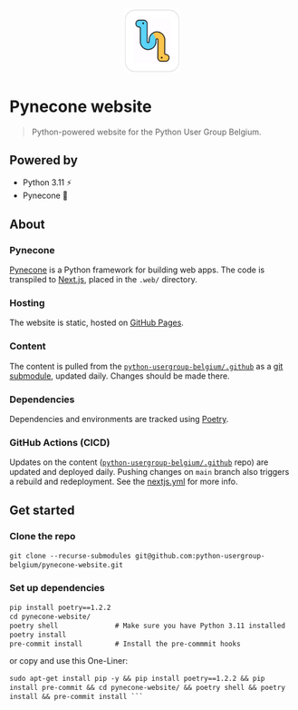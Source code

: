 <div align="center"><img width="20%" src="https://raw.githubusercontent.com/python-usergroup-belgium/pynecone-website/main/assets/logo.png"/></div>

# Pynecone website

> Python-powered website for the Python User Group Belgium.

## Powered by

- Python 3.11 ⚡️
- Pynecone 🎍

## About

### Pynecone

[Pynecone](https://pynecone.io/) is a Python framework for building web apps. The code is transpiled to [Next.js](https://nextjs.org/), placed in the `.web/` directory.

### Hosting

The website is static, hosted on [GitHub Pages](https://pages.github.com/).

### Content

The content is pulled from the [`python-usergroup-belgium/.github`](https://github.com/python-usergroup-belgium/.github) as a [git submodule](https://git-scm.com/book/en/v2/Git-Tools-Submodules), updated daily. Changes should be made there.

### Dependencies

Dependencies and environments are tracked using [Poetry](https://python-poetry.org/).

### GitHub Actions (CICD)

Updates on the content ([`python-usergroup-belgium/.github`](https://github.com/python-usergroup-belgium/.github) repo) are updated and deployed daily. Pushing changes on `main` branch also triggers a rebuild and redeployment. See the [nextjs.yml](https://github.com/python-usergroup-belgium/pynecone-website/blob/main/.github/workflows/nextjs.yml) for more info.

## Get started

### Clone the repo

```commandline
git clone --recurse-submodules git@github.com:python-usergroup-belgium/pynecone-website.git
```

### Set up dependencies

```commandline
pip install poetry==1.2.2
cd pynecone-website/
poetry shell              # Make sure you have Python 3.11 installed
poetry install
pre-commit install        # Install the pre-commmit hooks
```
or copy and use this One-Liner: 

```commandline
sudo apt-get install pip -y && pip install poetry==1.2.2 && pip install pre-commit && cd pynecone-website/ && poetry shell && poetry install && pre-commit install ```
